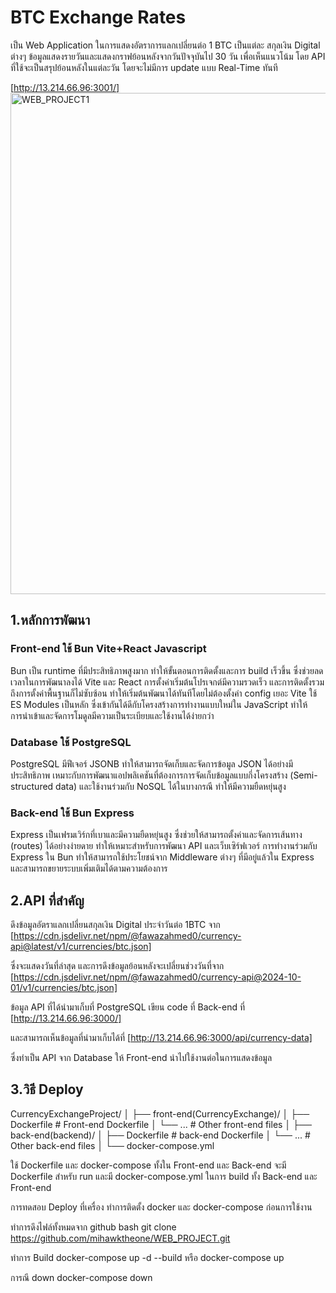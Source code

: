 # BTC Exchange Rates

เป็น Web Application ในการแสดงอัตราการแลกเปลี่ยนต่อ 1 BTC เป็นแต่ละ สกุลเงิน Digital ต่างๆ 
ข้อมูลแสดงรายวันและแสดงกราฟย้อนหลังจากวันปัจจุบันไป 30 วัน เพื่อเห็นแนวโน้ม 
โดย  API ที่ใช้จะเป็นสรุปย้อนหลังในแต่ละวัน โดยจะไม่มีการ update แบบ Real-Time ทันที

[http://13.214.66.96:3001/]
<img width="802" alt="WEB_PROJECT1" src="https://github.com/user-attachments/assets/0d005016-22b3-4434-a16a-39828711e102">

## 1.หลักการพัฒนา

### Front-end ใช้ Bun Vite+React Javascript 
  Bun เป็น runtime ที่มีประสิทธิภาพสูงมาก ทำให้ขั้นตอนการติดตั้งและการ build เร็วขึ้น ซึ่งช่วยลดเวลาในการพัฒนาลงได้
Vite และ React การตั้งค่าเริ่มต้นโปรเจกต์มีความรวดเร็ว และการติดตั้งรวมถึงการตั้งค่าพื้นฐานก็ไม่ซับซ้อน ทำให้เริ่มต้นพัฒนาได้ทันทีโดยไม่ต้องตั้งค่า config เยอะ
Vite ใช้ ES Modules เป็นหลัก ซึ่งเข้ากันได้ดีกับโครงสร้างการทำงานแบบใหม่ใน JavaScript ทำให้การนำเข้าและจัดการโมดูลมีความเป็นระเบียบและใช้งานได้ง่ายกว่า

### Database ใช้ PostgreSQL
  PostgreSQL มีฟีเจอร์ JSONB ทำให้สามารถจัดเก็บและจัดการข้อมูล JSON ได้อย่างมีประสิทธิภาพ 
  เหมาะกับการพัฒนาแอปพลิเคชันที่ต้องการการจัดเก็บข้อมูลแบบกึ่งโครงสร้าง (Semi-structured data) และใช้งานร่วมกับ NoSQL ได้ในบางกรณี ทำให้มีความยืดหยุ่นสูง

### Back-end ใช้ Bun Express
  Express เป็นเฟรมเวิร์กที่เบาและมีความยืดหยุ่นสูง ซึ่งช่วยให้สามารถตั้งค่าและจัดการเส้นทาง (routes) ได้อย่างง่ายดาย 
  ทำให้เหมาะสำหรับการพัฒนา API และเว็บเซิร์ฟเวอร์ การทำงานร่วมกับ Express ใน Bun ทำให้สามารถใช้ประโยชน์จาก Middleware ต่างๆ ที่มีอยู่แล้วใน Express 
  และสามารถขยายระบบเพิ่มเติมได้ตามความต้องการ


## 2.API ที่สำคัญ
ดึงข้อมูลอัตราแลกเปลี่ยนสกุลเงิน Digital ประจำวันต่อ 1BTC จาก  
[https://cdn.jsdelivr.net/npm/@fawazahmed0/currency-api@latest/v1/currencies/btc.json]

ซึ่งจะแสดงวันที่ล่าสุด และการดึงข้อมูลย้อนหลังจะเปลี่ยนช่วงวันที่จาก
[https://cdn.jsdelivr.net/npm/@fawazahmed0/currency-api@2024-10-01/v1/currencies/btc.json]

ข้อมูล API ที่ได้นำมาเก็บที่ PostgreSQL เขียน code ที่ Back-end ที่ 
[http://13.214.66.96:3000/]

และสามารถเห็นข้อมูลที่นำมาเก็บได้ที่ 
[http://13.214.66.96:3000/api/currency-data] 

ซึ่งทำเป็น API จาก Database ให้ Front-end นำไปใช้งานต่อในการแสดงข้อมูล

## 3.วิธี Deploy
CurrencyExchangeProject/
│
├── front-end(CurrencyExchange)/
│   ├── Dockerfile  # Front-end Dockerfile 
│   └── ...         # Other front-end files
│
├── back-end(backend)/
│   ├── Dockerfile  # back-end Dockerfile
│   └── ...         # Other back-end files
│
└── docker-compose.yml

ใช้ Dockerfile และ docker-compose 
ทั้งใน Front-end และ Back-end จะมี Dockerfile สำหรับ run
และมี docker-compose.yml ในการ build ทั้ง Back-end และ Front-end

การทดสอบ Deploy ที่เครื่อง
ทำการติดตั้ง docker และ docker-compose ก่อนการใช้งาน

ทำการดึงไฟล์ทั้งหมดจาก github
bash git clone https://github.com/mihawktheone/WEB_PROJECT.git

ทำการ Build 
docker-compose up -d --build หรือ docker-compose up

การณี down
docker-compose down


